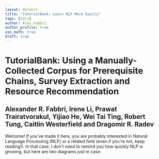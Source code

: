 ```yaml
---
layout: default
title: "TutorialBank: Learn NLP More Easily"
tags: [test]
author: Alex Fabbri
author_profile: true
use_math: true
draft: true
---
```


# TutorialBank: Using a Manually-Collected Corpus for Prerequisite Chains, Survey Extraction and Resource Recommendation
## Alexander R. Fabbri, Irene Li, Prawat Trairatvorakul, Yijiao He, Wei Tai Ting, Robert Tung, Caitlin Westerfield and  Dragomir R. Radev

Welcome! If you've made it here, you are probably interested in Natural Language Processing (NLP) or a related field (even if you're not, keep reading!). In that case, I don't need to remind you how quickly NLP is growing, but here are two diagrams just in case. 


